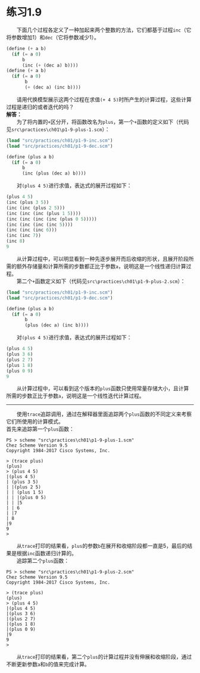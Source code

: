 # 练习1.9
&emsp;&emsp;下面几个过程各定义了一种加起来两个整数的方法，它们都基于过程`inc`（它将参数增加1）和`dec`（它将参数减少1）。  
```lisp
(define (+ a b)
  (if (= a 0)
      b
      (inc (+ (dec a) b))))
(define (+ a b)
  (if (= a 0)
       b
       (+ (dec a) (inc b))))
```
&emsp;&emsp;请用代换模型展示这两个过程在求值`(+ 4 5)`时所产生的计算过程，这些计算过程是递归的或者迭代的吗？  
**解答：**  
&emsp;&emsp;为了将内置的`+`区分开，将函数改名为`plus`，第一个`+`函数的定义如下（代码见`src\practices\ch01\p1-9-plus-1.scm`）：
```lisp
(load "src/practices/ch01/p1-9-inc.scm")
(load "src/practices/ch01/p1-9-dec.scm")

(define (plus a b)
  (if (= a 0)
      b
      (inc (plus (dec a) b))))
```
&emsp;&emsp;对`(plus 4 5)`进行求值，表达式的展开过程如下：
```lisp
(plus 4 5)
(inc (plus 3 5))
(inc (inc (plus 2 5)))
(inc (inc (inc (plus 1 5))))
(inc (inc (inc (inc (plus 0 5)))))
(inc (inc (inc (inc 5))))
(inc (inc (inc 6)))
(inc (inc 7))
(inc 8)
9
```
&emsp;&emsp;从计算过程中，可以明显看到一种先逐步展开而后收缩的形状，且展开阶段所需的额外存储量和计算所需的步数都正比于参数`a`，说明这是一个线性递归计算过程。  
&emsp;&emsp;第二个`+`函数定义如下（代码见`src\practices\ch01\p1-9-plus-2.scm`）：  
```lisp
(load "src/practices/ch01/p1-9-inc.scm")
(load "src/practices/ch01/p1-9-dec.scm")

(define (plus a b)
  (if (= a 0)
       b
       (plus (dec a) (inc b))))
```
&emsp;&emsp;对`(plus 4 5)`进行求值，表达式的展开过程如下：
```lisp
(plus 4 5)
(plus 3 6)
(plus 2 7)
(plus 1 8)
(plus 0 9)
9
```
&emsp;&emsp;从计算过程中，可以看到这个版本的`plus`函数只使用常量存储大小，且计算所需的步数正比于参数`a`，说明这是一个线性迭代计算过程。  

----
&emsp;&emsp;使用`trace`追踪调用，通过在解释器里面追踪两个`plus`函数的不同定义来考察它们所使用的计算模式。  
首先来追踪第一个`plus`函数：  
```shell
PS > scheme "src\practices\ch01\p1-9-plus-1.scm"
Chez Scheme Version 9.5
Copyright 1984-2017 Cisco Systems, Inc.

> (trace plus)
(plus)
> (plus 4 5)
|(plus 4 5)
| (plus 3 5)
| |(plus 2 5)
| | (plus 1 5)
| | |(plus 0 5)
| | |5
| | 6
| |7
| 8
|9
9
>
```
&emsp;&emsp;从`trace`打印的结果看，`plus`的参数`b`在展开和收缩阶段都一直是5，最后的结果是根据`inc`函数递归计算的。  
&emsp;&emsp;追踪第二个`plus`函数：  
```shell
PS > scheme "src\practices\ch01\p1-9-plus-2.scm"
Chez Scheme Version 9.5
Copyright 1984-2017 Cisco Systems, Inc.

> (trace plus)
(plus)
> (plus 4 5)
|(plus 4 5)
|(plus 3 6)
|(plus 2 7)
|(plus 1 8)
|(plus 0 9)
|9
9
> 
```
&emsp;&emsp;从`trace`打印的结果看，第二个`plus`的计算过程并没有伸展和收缩阶段，通过不断更新参数`a`和`b`的值来完成计算。
